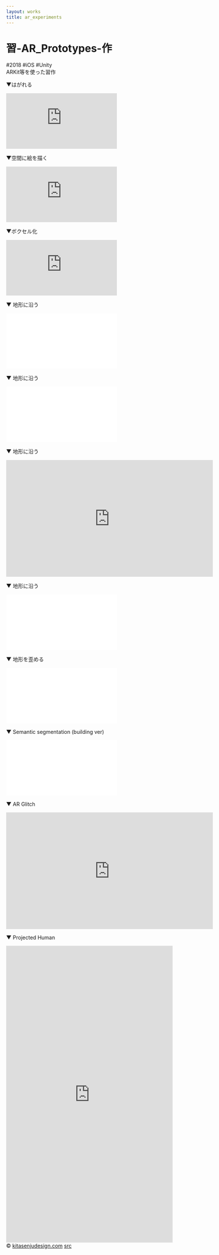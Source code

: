 ```yaml
---
layout: works
title: ar_experiments
---
```


# 習-AR_Prototypes-作

<div class="tags">#2018 #iOS #Unity</div>

<div class="description">ARKit等を使った習作</div>

▼はがれる
<div class="videoB">
<iframe src="https://www.youtube.com/embed/_T_5qWgRItQ?si=NsxA_TKk8_fegdP8" title="YouTube video player" frameborder="0" allow="accelerometer; autoplay; clipboard-write; encrypted-media; gyroscope; picture-in-picture; web-share" referrerpolicy="strict-origin-when-cross-origin" allowfullscreen></iframe>
</div>

▼空間に絵を描く
<div class="videoB">
<iframe src="https://www.youtube.com/embed/X7-xd3Csz3g?si=9CLGAjE5dfxhLWoE" title="YouTube video player" frameborder="0" allow="accelerometer; autoplay; clipboard-write; encrypted-media; gyroscope; picture-in-picture; web-share" referrerpolicy="strict-origin-when-cross-origin" allowfullscreen></iframe>
</div>


▼ボクセル化
<div class="videoB">
<iframe src="https://www.youtube.com/embed/-W8hKtByxEw?si=gz9b-mtOBTm13TZX" title="YouTube video player" frameborder="0" allow="accelerometer; autoplay; clipboard-write; encrypted-media; gyroscope; picture-in-picture; web-share" referrerpolicy="strict-origin-when-cross-origin" allowfullscreen></iframe>
</div>


▼ 地形に沿う
<div class="videoB">
<iframe src="//player.vimeo.com/video/656400594" frameborder="0" webkitAllowFullScreen mozallowfullscreen allowFullScreen></iframe>
</div>


▼ 地形に沿う
<div class="videoB">
<iframe src="//player.vimeo.com/video/424772594" frameborder="0" webkitAllowFullScreen mozallowfullscreen allowFullScreen></iframe>
</div>


▼ 地形に沿う
<div class="videoB">
<iframe width="560" height="315" src="https://www.youtube.com/embed/yXBMF6w5jpM?si=fDujJnad24QTrWjm" title="YouTube video player" frameborder="0" allow="accelerometer; autoplay; clipboard-write; encrypted-media; gyroscope; picture-in-picture; web-share" referrerpolicy="strict-origin-when-cross-origin" allowfullscreen></iframe>
</div>


▼ 地形に沿う
<div class="videoB">
<iframe src="//player.vimeo.com/video/428812958" frameborder="0" webkitAllowFullScreen mozallowfullscreen allowFullScreen></iframe>
</div>


▼ 地形を歪める
<div class="videoB">
<iframe src="//player.vimeo.com/video/417054807" frameborder="0" webkitAllowFullScreen mozallowfullscreen allowFullScreen></iframe>
</div>


▼ Semantic segmentation (building ver)
<div class="videoB">
<iframe src="//player.vimeo.com/video/656872247" frameborder="0" webkitAllowFullScreen mozallowfullscreen allowFullScreen></iframe>
</div>


▼ AR Glitch
<div class="videoB">
<iframe width="560" height="315" src="https://www.youtube.com/embed/5_JG5W1iq_8?si=M_a6RznZy7eBoW_s" title="YouTube video player" frameborder="0" allow="accelerometer; autoplay; clipboard-write; encrypted-media; gyroscope; picture-in-picture; web-share" referrerpolicy="strict-origin-when-cross-origin" allowfullscreen></iframe>
</div>


▼ Projected Human
<div class="videoB">
<iframe width="451" height="801" src="https://www.youtube.com/embed/1aCIJfO0La4" title="Transparent man" frameborder="0" allow="accelerometer; autoplay; clipboard-write; encrypted-media; gyroscope; picture-in-picture; web-share" referrerpolicy="strict-origin-when-cross-origin" allowfullscreen></iframe>
</div>


<div class="footer">
  &copy; <a href="https://kitasenjudesign.com">kitasenjudesign.com</a>
  <a href="https://github.com/kitasenjudesign/kitasenjudesign.github.io/tree/master/ar/experiment">src</a>
</div>
